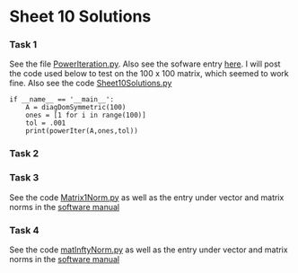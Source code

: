 # Sheet 10 Solutions

### Task 1
See the file [PowerIteration.py](PowerIteration.py). Also see the sofware entry [here](../../SoftWare_Manual/PowerIter.py). I will post the code used below to test on the 100 x 100 matrix, which seemed to work fine. Also see the code [Sheet10Solutions.py](Sheet10Solutions.py)

```
if __name__ == '__main__':
    A = diagDomSymmetric(100)
    ones = [1 for i in range(100)]
    tol = .001
    print(powerIter(A,ones,tol))
```

### Task 2

### Task 3
See the code [Matrix1Norm.py](Matrix1Norm.py) as well as the entry under vector and matrix norms in the [software manual](../../SoftWare_Manual/Table_of_Contents.md)

### Task 4
See the code [matInftyNorm.py](matInftyNorm.py) as well as the entry under vector and matrix norms in the [software manual](../../SoftWare_Manual/Table_of_Contents.md)
